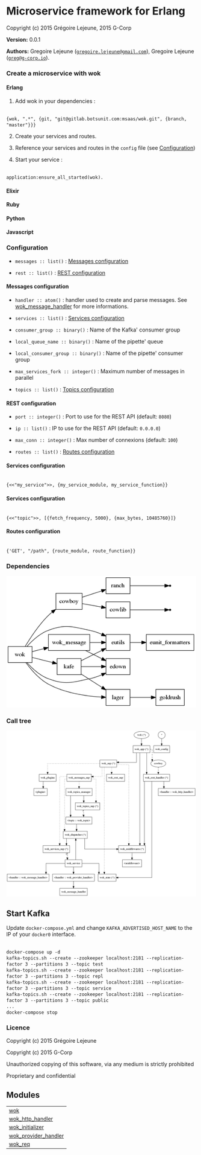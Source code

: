 

# Microservice framework for Erlang #

Copyright (c) 2015 Grégoire Lejeune, 2015 G-Corp

__Version:__ 0.0.1

__Authors:__ Gregoire Lejeune ([`gregoire.lejeune@gmail.com`](mailto:gregoire.lejeune@gmail.com)), Gregoire Lejeune ([`greg@g-corp.io`](mailto:greg@g-corp.io)).



### Create a microservice with wok ###


#### Erlang ####

1. Add wok in your dependencies :

```

{wok, ".*", {git, "git@gitlab.botsunit.com:msaas/wok.git", {branch, "master"}}}

```

2. Create your services and routes.

3. Reference your services and routes in the `config` file (see [Configuration](https://gitlab.botsunit.com/msaas/wok/tree/wok-req/doc/README.md#conf))

3. Start your service :

```

application:ensure_all_started(wok).

```


#### Elixir ####


#### Ruby ####


#### Python ####


#### Javascript ####
<a name="conf"></a>

### Configuration ###

* `messages :: list()` : [Messages configuration](https://gitlab.botsunit.com/msaas/wok/tree/wok-req/doc/README.md#messages_conf)

* `rest :: list()` : [REST configuration](https://gitlab.botsunit.com/msaas/wok/tree/wok-req/doc/README.md#rest_conf)

<a name="messages_conf"></a>

#### Messages configuration ####

* `handler :: atom()` : handler used to create and parse messages. See [wok_message_handler](https://gitlab.botsunit.com/msaas/wok_message_handler) for more informations.

* `services :: list()` : [Services configuration](https://gitlab.botsunit.com/msaas/wok/tree/wok-req/doc/README.md#services_conf)

* `consumer_group :: binary()` : Name of the Kafka' consumer group

* `local_queue_name :: binary()` : Name of the pipette' queue

* `local_consumer_group :: binary()` : Name of the pipette' consumer group

* `max_services_fork :: integer()` : Maximum number of messages in parallel

* `topics :: list()` : [Topics configuration](https://gitlab.botsunit.com/msaas/wok/tree/wok-req/doc/README.md#topic_conf)

<a name="rest_conf"></a>

#### REST configuration ####

* `port :: integer()` : Port to use for the REST API (default: `8080`)

* `ip :: list()` : IP to use for the REST API (default: `0.0.0.0`)

* `max_conn :: integer()` : Max number of  connexions (default: `100`)

* `routes :: list()` : [Routes configuration](https://gitlab.botsunit.com/msaas/wok/tree/wok-req/doc/README.md#routes_conf)

<a name="services_conf"></a>

#### Services configuration ####

```

{<<"my_service">>, {my_service_module, my_service_function}}

```
<a name="topics_conf"></a>

#### Services configuration ####

```

{<<"topic">>, [{fetch_frequency, 5000}, {max_bytes, 10485760}]}

```
<a name="routes_conf"></a>

#### Routes configuration ####

```

{'GET', "/path", {route_module, route_function}}

```


### Dependencies ###

![](images/wok.deps.png)


### Call tree ###

![](images/wok.call.png)


## Start Kafka ##

Update `docker-compose.yml` and change `KAFKA_ADVERTISED_HOST_NAME` to the IP of your `docker0` interface.

```

docker-compose up -d
kafka-topics.sh --create --zookeeper localhost:2181 --replication-factor 3 --partitions 3 --topic test
kafka-topics.sh --create --zookeeper localhost:2181 --replication-factor 3 --partitions 3 --topic repl
kafka-topics.sh --create --zookeeper localhost:2181 --replication-factor 3 --partitions 3 --topic service
kafka-topics.sh --create --zookeeper localhost:2181 --replication-factor 3 --partitions 3 --topic public
...
docker-compose stop

```


### Licence ###

Copyright (c) 2015 Grégoire Lejeune

Copyright (c) 2015 G-Corp

Unauthorized copying of this software, via any medium is strictly prohibited

Proprietary and confidential


## Modules ##


<table width="100%" border="0" summary="list of modules">
<tr><td><a href="https://gitlab.botsunit.com/msaas/wok/tree/wok-req/doc/wok.md" class="module">wok</a></td></tr>
<tr><td><a href="https://gitlab.botsunit.com/msaas/wok/tree/wok-req/doc/wok_http_handler.md" class="module">wok_http_handler</a></td></tr>
<tr><td><a href="https://gitlab.botsunit.com/msaas/wok/tree/wok-req/doc/wok_initializer.md" class="module">wok_initializer</a></td></tr>
<tr><td><a href="https://gitlab.botsunit.com/msaas/wok/tree/wok-req/doc/wok_provider_handler.md" class="module">wok_provider_handler</a></td></tr>
<tr><td><a href="https://gitlab.botsunit.com/msaas/wok/tree/wok-req/doc/wok_req.md" class="module">wok_req</a></td></tr></table>

